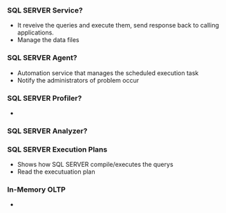 ### SQL SERVER Service? 
-  It reveive the queries and execute them, send response back to calling applications.
-  Manage the data files

### SQL SERVER Agent?
- Automation service that manages the scheduled execution task
- Notify the administrators of problem occur

### SQL SERVER Profiler?
-  
### SQL SERVER Analyzer? 


### SQL SERVER Execution Plans
- Shows how SQL SERVER compile/executes the querys
- Read the executuation plan

### In-Memory OLTP
- 